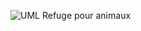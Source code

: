![UML Refuge pour animaux](https://github.com/user-attachments/assets/16e12eed-6e57-4da2-8e64-712f496b6e1e)
